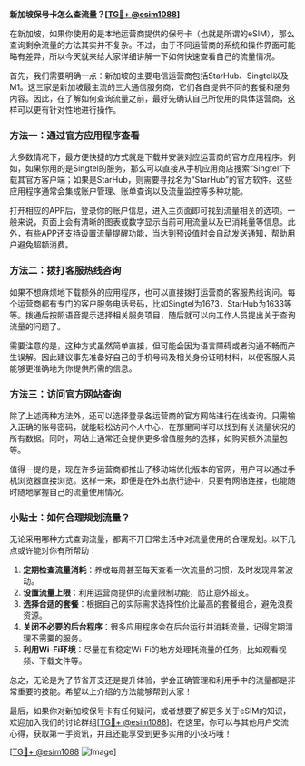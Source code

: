 **新加坡保号卡怎么查流量？[[TG💪+ @esim1088](https://t.me/s/esim1088)]**

在新加坡，如果你使用的是本地运营商提供的保号卡（也就是所谓的eSIM），那么查询剩余流量的方法其实并不复杂。不过，由于不同运营商的系统和操作界面可能略有差异，所以今天就来给大家详细讲解一下如何快速查看自己的流量情况。

首先，我们需要明确一点：新加坡的主要电信运营商包括StarHub、Singtel以及M1。这三家是新加坡最主流的三大通信服务商，它们各自提供不同的套餐和服务内容。因此，在了解如何查询流量之前，最好先确认自己所使用的具体运营商，这样可以更有针对性地进行操作。

### 方法一：通过官方应用程序查看

大多数情况下，最方便快捷的方式就是下载并安装对应运营商的官方应用程序。例如，如果你用的是Singtel的服务，那么可以直接从手机应用商店搜索“Singtel”下载其官方客户端；如果是StarHub，则需要寻找名为“StarHub”的官方软件。这些应用程序通常会集成账户管理、账单查询以及流量监控等多种功能。

打开相应的APP后，登录你的账户信息，进入主页面即可找到流量相关的选项。一般来说，页面上会有清晰的图表或数字显示当前可用流量以及已消耗量等信息。此外，有些APP还支持设置流量提醒功能，当达到预设值时会自动发送通知，帮助用户避免超额消费。

### 方法二：拨打客服热线咨询

如果不想麻烦地下载额外的应用程序，也可以直接拨打运营商的客服热线询问。每个运营商都有专门的客户服务电话号码，比如Singtel为1673，StarHub为1633等等。拨通后按照语音提示选择相关服务项目，随后就可以向工作人员提出关于查询流量的问题了。

需要注意的是，这种方式虽然简单直接，但可能会因为语言障碍或者沟通不畅而产生误解。因此建议事先准备好自己的手机号码及相关身份证明材料，以便客服人员能够更准确地为你提供所需的信息。

### 方法三：访问官方网站查询

除了上述两种方法外，还可以选择登录各运营商的官方网站进行在线查询。只需输入正确的账号密码，就能轻松访问个人中心，在那里同样可以找到有关流量状况的所有数据。同时，网站上通常还会提供更多增值服务的选择，如购买额外流量包等。

值得一提的是，现在许多运营商都推出了移动端优化版本的官网，用户可以通过手机浏览器直接浏览。这样一来，即便是在外出旅行途中，只要有网络连接，也能随时随地掌握自己的流量使用情况。

### 小贴士：如何合理规划流量？

无论采用哪种方式查询流量，都离不开日常生活中对流量使用的合理规划。以下几点或许能对你有所帮助：

1. **定期检查流量消耗**：养成每周甚至每天查看一次流量的习惯，及时发现异常波动。
2. **设置流量上限**：利用运营商提供的流量限制功能，防止意外超支。
3. **选择合适的套餐**：根据自己的实际需求选择性价比最高的套餐组合，避免浪费资源。
4. **关闭不必要的后台程序**：很多应用程序会在后台运行并消耗流量，记得定期清理不需要的服务。
5. **利用Wi-Fi环境**：尽量在有稳定Wi-Fi的地方处理耗流量的任务，比如观看视频、下载文件等。

总之，无论是为了节省开支还是提升体验，学会正确管理和利用手中的流量都是非常重要的技能。希望以上介绍的方法能够帮到大家！

最后，如果你对新加坡保号卡有任何疑问，或者想要了解更多关于eSIM的知识，欢迎加入我们的讨论群组[[TG💪+ @esim1088](https://t.me/s/esim1088)]。在这里，你可以与其他用户交流心得，获取第一手资讯，并且还能享受到更多实用的小技巧哦！

[[TG💪+ @esim1088](https://t.me/s/esim1088) ![Image](https://i.postimg.cc/4NQfJmqS/Snipaste-2025-05-13-00-14-12.png)]